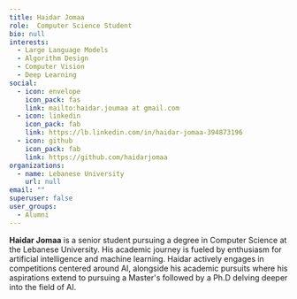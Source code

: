 ```yaml
---
title: Haidar Jomaa
role:  Computer Science Student
bio: null
interests:
  - Large Language Models
  - Algorithm Design
  - Computer Vision
  - Deep Learning
social:
  - icon: envelope
    icon_pack: fas
    link: mailto:haidar.joumaa at gmail.com
  - icon: linkedin
    icon_pack: fab
    link: https://lb.linkedin.com/in/haidar-jomaa-394873196
  - icon: github
    icon_pack: fab
    link: https://github.com/haidarjomaa
organizations:
  - name: Lebanese University
    url: null
email: ""
superuser: false
user_groups:
  - Alumni
---
```

**Haidar Jomaa** is a senior student pursuing a degree in Computer Science at the Lebanese University. His academic journey is fueled by enthusiasm for artificial intelligence and machine learning. Haidar actively engages in competitions centered around AI, alongside his academic pursuits where his aspirations extend to pursuing a Master's followed by a Ph.D delving deeper into the field of AI.
